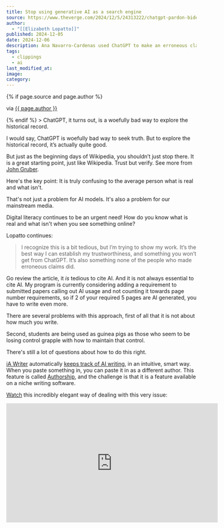 ```yaml
---
title: Stop using generative AI as a search engine
source: https://www.theverge.com/2024/12/5/24313222/chatgpt-pardon-biden-bush-esquire
author:
  - "[[Elizabeth Lopatto]]"
published: 2024-12-05
date: 2024-12-06
description: Ana Navarro-Cardenas used ChatGPT to make an erroneous claim about presidential pardons. It turns out that just scratches the surface of what Gen AI gets wrong.
tags:
  - clippings
  - ai
last_modified_at: 
image: 
category:
---
```

{% if page.source and page.author %}
  <p>via <a href="{{ page.source }}">{{ page.author }}</a></p>
{% endif %}
> ChatGPT, it turns out, is a woefully bad way to explore the historical record.

I would say, ChatGPT is woefully bad way to seek truth. But to explore the historical record, it’s actually quite good. 

But just as the beginning days of Wikipedia, you shouldn’t just stop there. It is a great starting point, just like Wikipedia. Trust but verify. See more from [John Gruber](https://daringfireball.net/2024/12/dont_throw_the_baby_out_with_the_generative_ai_bullshit_bathwater).

Here's the key point: It is truly confusing to the average person what is real and what isn't. 

That's not just a problem for AI models. It's also a problem for our mainstream media. 

Digital literacy continues to be an urgent need! How do you know what is real and what isn't when you see something online? 

Lopatto continues:
> I recognize this is a bit tedious, but I’m trying to show my work. It’s the best way I can establish my trustworthiness, and something you won’t get from ChatGPT. It’s also something none of the people who made erroneous claims did.

Go review the article, it *is* tedious to cite AI. And it is not always essential to cite AI. My program is currently considering adding a requirement to submitted papers calling out AI usage and not counting it towards page number requirements, so if 2 of your required 5 pages are AI generated, you have to write even more. 

There are several problems with this approach, first of all that it is not about how much you write. 

Second, students are being used as guinea pigs as those who seem to be losing control grapple with how to maintain that control. 

There's still a lot of questions about how to do this right. 

[iA Writer](https://ia.net/topics/how-to-stay-in-control-of-apples-ai-writing-tools) automatically [keeps track of AI writing](https://ia.net/writer/support/editor/authorship?tab=mac), in an intuitive, smart way. When you paste something in, you can paste it in as a different author. This feature is called [Authorship](https://ia.net/writer/support/editor/authorship?tab=mac), and the challenge is that it is a feature available on a niche writing software. 

[Watch](https://youtu.be/i6nhGmvv_w0) this incredibly elegant way of dealing with this very issue: 

<iframe width="560" height="315" src="https://www.youtube.com/embed/i6nhGmvv_w0?si=kQZDBYWEC_HzCW8i" title="YouTube video player" frameborder="0" allow="accelerometer; autoplay; clipboard-write; encrypted-media; gyroscope; picture-in-picture; web-share" referrerpolicy="strict-origin-when-cross-origin" allowfullscreen></iframe>


